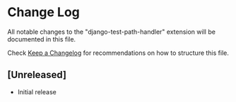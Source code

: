 # Change Log

All notable changes to the "django-test-path-handler" extension will be documented in this file.

Check [Keep a Changelog](http://keepachangelog.com/) for recommendations on how to structure this file.

## [Unreleased]

- Initial release